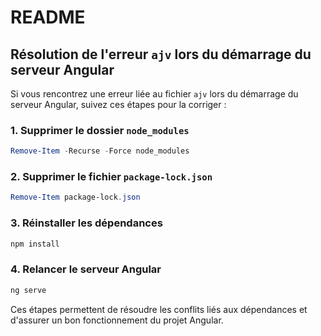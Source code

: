 # README

## Résolution de l'erreur `ajv` lors du démarrage du serveur Angular

Si vous rencontrez une erreur liée au fichier `ajv` lors du démarrage du serveur Angular, suivez ces étapes pour la corriger :

### 1. Supprimer le dossier `node_modules`
```powershell
Remove-Item -Recurse -Force node_modules
```

### 2. Supprimer le fichier `package-lock.json`
```powershell
Remove-Item package-lock.json
```

### 3. Réinstaller les dépendances
```powershell
npm install
```

### 4. Relancer le serveur Angular
```powershell
ng serve
```

Ces étapes permettent de résoudre les conflits liés aux dépendances et d'assurer un bon fonctionnement du projet Angular.

